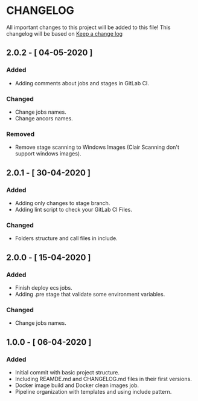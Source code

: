 # CHANGELOG

All important changes to this project will be added to this file! This changelog will be based on [Keep a change log](http://keepachangelog.com/)

## 2.0.2 - [ 04-05-2020 ]

### Added

* Adding comments about jobs and stages in GitLab CI.

### Changed

* Change jobs names.
* Change ancors names.

### Removed

* Remove stage scanning to Windows Images (Clair Scanning don't support windows images).

## 2.0.1 - [ 30-04-2020 ]

### Added

* Adding only changes to stage branch.
* Adding lint script to check your GitLab CI Files.

### Changed

* Folders structure and call files in include.

## 2.0.0 - [ 15-04-2020 ]

### Added

* Finish deploy ecs jobs.
* Adding .pre stage that validate some environment variables.

### Changed

* Change jobs names.

## 1.0.0 - [ 06-04-2020 ]

### Added

* Initial commit with basic project structure.
* Including REAMDE.md and CHANGELOG.md files in their first versions.
* Docker image build and Docker clean images job.
* Pipeline organization with templates and using include pattern.
